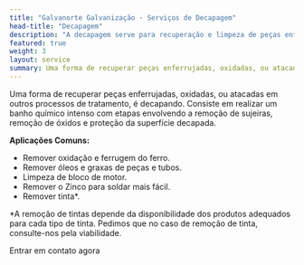 ```yaml
---
title: "Galvanorte Galvanização - Serviços de Decapagem"
head-title: "Decapagem"
description: "A decapagem serve para recuperação e limpeza de peças enferrujadas, oxidadas, ou atacadas em outros processos de tratamento. Consiste em realizar um banho químico intenso com etapas envolvendo a remoção de sujeiras, remoção de óxidos e proteção. Realizamos o serviço em Londrina, e atendemos toda a região."
featured: true
weight: 3
layout: service
summary: Uma forma de recuperar peças enferrujadas, oxidadas, ou atacadas em outros processos, é decapando. Consiste em realizar um banho...
---
```


Uma forma de recuperar peças enferrujadas, oxidadas, ou atacadas em outros processos de tratamento, é decapando. Consiste em realizar um banho químico intenso com etapas envolvendo a remoção de sujeiras, remoção de óxidos e proteção da superfície decapada.

**Aplicações Comuns:**
- Remover oxidação e ferrugem do ferro.
- Remover óleos e graxas de peças e tubos.
- Limpeza de bloco de motor.
- Remover o Zinco para soldar mais fácil.
- Remover tinta*.


*A remoção de tintas depende da disponibilidade dos produtos adequados para cada tipo de tinta. Pedimos que no caso de remoção de tinta, consulte-nos pela viabilidade.

<a href="/contato" class="button" style="text-decoration:none !important;">Entrar em contato agora</a>
